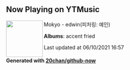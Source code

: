 ## Now Playing on YTMusic

[<img align="left" width="100" src="https://lh3.googleusercontent.com/71Ur0P4AJrEXAT7z1s-EP9fXMbIUfh5m9AUqkykCh4ZBvkTKzIoxH0BKlshkpSWrh6rqhvGKe809zBYQpQ">](https://music.youtube.com/watch?v=tsFpcYRU0h0)

Mokyo - edwin(피처링: 예인)

**Albums**: accent fried

Last updated at 06/10/2021 16:57

#### Generated with [20chan/github-now](https://github.com/20chan/github-now)
